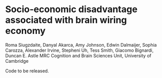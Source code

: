 # Socio-economic disadvantage associated with brain wiring economy
Roma Siugzdaite, Danyal Akarca, Amy Johnson, Edwin Dalmaijer, Sophia Carozza, Alexander Irvine, Stepheni Uh, Tess Smith, Giacomo Bignardi, Duncan E. Astle
MRC Cognition and Brain Sciences Unit, University of Cambridge

Code to be released.
